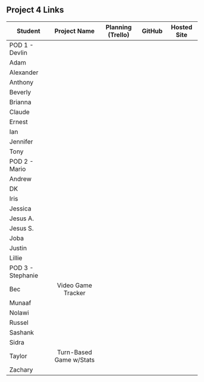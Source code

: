 ## Project 4 Links 

| Student | Project Name | Planning (Trello) | GitHub | Hosted Site |
|---|:---:|:---:|:---:|:---:|
| POD 1 - Devlin |  |  |  |  |
| Adam |  |  |  |  |
| Alexander |  |  |  |  |
| Anthony |  |  |  |  |
| Beverly |  |  |  |  |
| Brianna |  |  |  |  |
| Claude |  |  |  |  |
| Ernest |  |  |  |  |
| Ian |  |  |  |  |
| Jennifer |  |  |  |  |
| Tony |  |  |  |  |
| POD 2 - Mario |  |  |  |  |
| Andrew |  |  |  |  |
| DK |  |  |  |  |
| Iris |  |  |  |  |
| Jessica |  |  |  |  |
| Jesus A. |  |  |  |  |
| Jesus S. |  |  |  |  |
| Joba |  |  |  |  |
| Justin |  |  |  |  |
| Lillie |  |  |  |  |
| POD 3 - Stephanie |  |  |  |  |
| Bec | Video Game Tracker |  |  |  |
| Munaaf |  |  |  |  |
| Nolawi |  |  |  |  |
| Russel |  |  |  |  |
| Sashank |  |  |  |  |
| Sidra |  |  |  |  |
| Taylor | Turn-Based Game w/Stats |  |  |  |
| Zachary |  |  |  |  |
